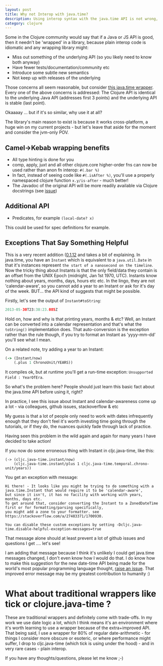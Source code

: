 ```yaml
---
layout: post
title: Why not Interop with java.time?
description: Using interop syntax with the java.time API is not wrong, but there is an alternative that is superior in every respect - and it just got much better
category: clojure 
---
```


Some in the Clojure community would say that if a Java or JS API is good, then it needn't be 
'wrapped' in a library, because plain interop code is idiomatic and any wrapping
library might:

* Miss out something of the underlying API (so you likely need to know both anyway)
* Have fewer tests/documentation/community etc
* Introduce some subtle new semantics
* Not keep up with releases of the underlying

Those concerns all seem reasonable, but consider [this java.time wrapper](https://github.com/henryw374/cljc.java-time).
Every one of the above concerns is addressed: The Clojure API is identical to the underlying Java API (addresses first 3 points) and the
underlying API is stable (last point).

Okaaaay ... but if it's so similar, why use it at all?

The library's main reason to exist is because it works cross-platform, a huge win on my current projects - but let's leave that aside for the moment and consider the 
jvm-only POV.

## Camel->Kebab wrapping benefits

* All type hinting is done for you
* comp, apply, juxt and all other clojure.core higher-order fns can now be used rather than anon fn interop: `#(.bar %)`
* In fact, instead of seeing code like `#(.isAfter %)`, you'll use a properly namespaced clojure function `x.y/is-after` - much better!
* The Javadoc of the original API will be more readily available via Clojure docstrings (see [issue](https://github.com/henryw374/cljc.java-time/issues/16)) 

## Additional API

* Predicates, for example `(local-date? x)`

This could be used for spec definitions for example.

## Exceptions That Say Something Helpful

This is a very recent addition ([0.1.12](https://clojars.org/cljc.java-time) and takes a bit of explaining. In java.time, you have an `Instant` which is equivalent to a
`java.util.Date` in that it's instances represent `the start of a nanosecond on the timeline`. Now the tricky thing
about Instants is that the only field/data they contain is an offset from the UNIX Epoch (midnight, Jan 1st 1970, UTC). Instants
know nothing about years, months, days, hours etc etc. In the lingo, they are not 'calendar-aware', so you cannot add
a year to an Instant or ask for it's day of the week. BUT... the API kind of suggests that might be possible. 

Firstly, let's see the output of `Instant#toString`:

```java
2013-05-30T23:38:23.085Z
``` 

Hold on, how and why is that printing years, months & etc? Well, an Instant can be converted into a calendar representation and 
that's what the `toString()` implementation does. That auto-conversion is the exception rather than the rule though, if you try to format
an Instant as 'yyyy-mm-dd' you'll see what I mean.

On a related note, try adding a year to an Instant: 

```clojure
(-> (Instant/now)
    (.plus 1 ChronoUnit/YEARS))
```

It compiles ok, but at runtime you'll get a run-time exception: `Unsupported Field : YearOfEra`. 

So what's the problem here? People should just learn this basic fact about the java.time API before using it, right?

In practice, I see this issue about Instant and calendar-awareness come up a lot - via colleagues, github issues, stackoverflow & etc

My guess is that a lot of people only need to work with dates infrequently enough that they don't feel it's worth investing time
going through the tutorials, or if they do, the nuances quickly fade through lack of practice.

Having seen this problem in the wild again and again for many years I have decided to take action! 

If you now do some erroneous thing with Instant in cljc.java-time, like this:

``` 
(-> (cljc.java-time.instant/now)
    (cljc.java-time.instant/plus 1 cljc.java-time.temporal.chrono-unit/years))
```

You get an exception with message:

``` 
Hi there! - It looks like you might be trying to do something with a java.time.Instant that would require it to be 'calendar-aware', 
but since it isn't, it has no facility with working with years, months, days etc. 
To get around that, consider converting the Instant to a ZonedDateTime first or for formatting/parsing specifically, 
you might add a zone to your formatter. see https://stackoverflow.com/a/27483371/1700930. 
 
You can disable these custom exceptions by setting -Dcljc.java-time.disable-helpful-exception-messages=true
```

That message alone should at least prevent a lot of github issues and questions I get .... let's see!

I am adding that message because I think it's unlikely I could get java.time messages changed, I don't even 
know how I would do that. I do know how to make this suggestion for the new date-time API being made for the world's most popular
programming language thought, [raise an issue](https://github.com/tc39/proposal-temporal/issues/1233). That
improved error message may be my greatest contribution to humanity :)

# What about traditional wrappers like tick or clojure.java-time ?

These are traditional wrappers and definitely come with trade-offs. In my work we use date logic a lot, which I think
means it's an environment where it's worth learning to use a wrapper because of the extra+improved API. That being said, I use a wrapper for 80% of 
regular date-arithmetic - for things I consider more obscure or esoteric, or where performance might suffer, I drop
to cljc.java-time (which tick is using under the hood) - and in very rare cases - plain interop.

If you have any thoughts/questions, please let me know ;-)
